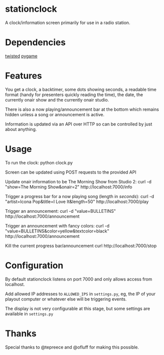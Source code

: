 stationclock
====

A clock/information screen primarily for use in a radio station.

Dependencies
====

[twisted](http://twistedmatrix.com/trac/)
[pygame](http://www.pygame.org)

Features
====

You get a clock, a backtimer, some dots showing seconds, a readable time format (handy for presenters quickly reading the time), the date, the currently onair show and the currently onair studio.

There is also a now playing/announcement bar at the bottom which remains hidden unless a song or announcement is active.

Information is updated via an API over HTTP so can be controlled by just about anything.

Usage
====

To run the clock:
    python clock.py

Screen can be updated using POST requests to the provided API

Update onair information to be The Morning Show from Studio 2:
    curl -d "show=The Morning Show&onair=2" http://localhost:7000/info

Trigger a progress bar for a now playing song (length in _seconds_):
    curl -d "artist=Icona Pop&title=I Love It&length=50" http://localhost:7000/play

Trigger an announcement:
    curl -d "value=BULLETINS" http://localhost:7000/announcement

Trigger an announcement with fancy colors:
    curl -d "value=BULLETINS&color=yellow&textcolor=black" http://localhost:7000/announcement

Kill the current progress bar/announcement
    curl http://localhost:7000/stop


Configuration
===

By default stationclock listens on port 7000 and only allows access from localhost.

Add allowed IP addresses to `ALLOWED_IPS` in `settings.py`, eg, the IP of your playout computer or whatever else will be triggering events.

The display is not very configurable at this stage, but some settings are available in `settings.py`

Thanks
===

Special thanks to @tepreece and @ofluff for making this possible.



